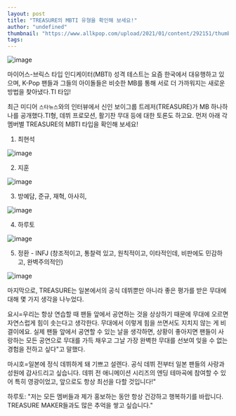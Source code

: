 ```yaml
---
layout: post
title: "TREASURE의 MBTI 유형을 확인해 보세요!"
author: "undefined"
thumbnail: "https://www.allkpop.com/upload/2021/01/content/292151/thumb/1611975063-20210113-treasure-copy.jpg"
tags: 
---
```



![image](https://www.allkpop.com/upload/2021/01/content/292151/1611975063-20210113-treasure-copy.jpg)

마이어스-브릭스 타입 인디케이터(MBTI) 성격 테스트는 요즘 한국에서 대유행하고 있으며, K-Pop 팬들과 그들의 아이돌들은 비슷한 MB를 통해 서로 더 가까워지는 새로운 방법을 찾아냈다.TI 타입!

최근 미디어 `스타뉴스`와의 인터뷰에서 신인 보이그룹 트레저(TREASURE)가 MB 하나하나를 공개했다.TI형, 데뷔 프로모션, 활기찬 무대 등에 대한 토론도 하고요. 먼저 아래 각 멤버별 TREASURE의 MBTI 타입을 확인해 보세요!

1. 최현석

![image](https://www.allkpop.com/upload/2021/01/content/292151/1611975105-edqhdz8voaawvd2.jpeg)

2. 지훈

![image](https://www.allkpop.com/upload/2021/01/content/292151/1611975118-edrbaomvoam0xrd.jpeg)

3. 방예담, 준규, 재혁, 아사히,

![image](https://www.allkpop.com/upload/2021/01/content/292152/1611975155-5.jpeg)

4. 하루토

![image](https://www.allkpop.com/upload/2021/01/content/292159/1611975550-5.jpeg)

5. 정환 - INFJ (창조적이고, 통찰력 있고, 원칙적이고, 이타적인데, 비판에도 민감하고, 완벽주의적인)

![image](https://www.allkpop.com/upload/2021/01/content/292159/1611975590-intro-poster-03.jpg)

마지막으로, TREASURE는 일본에서의 공식 데뷔뿐만 아니라 좋은 평가를 받은 무대에 대해 몇 가지 생각을 나누었다.

요시=우리는 항상 연습할 때 팬들 앞에서 공연하는 것을 상상하기 때문에 무대에 오르면 자연스럽게 힘이 솟는다고 생각한다. 무대에서 이렇게 힘을 쓰면서도 지치지 않는 게 비결이에요. 실제 팬들 앞에서 공연할 수 있는 날을 생각하면, 상황이 좋아지면 팬들이 사랑하는 모든 공연으로 무대를 가득 채우고 그날 가장 완벽한 무대를 선보여 잊을 수 없는 경험을 전하고 싶다"고 말했다.

마시호=일본에 정식 데뷔하게 돼 기쁘고 설렌다. 공식 데뷔 전부터 일본 팬들의 사랑과 성원에 감사드리고 싶습니다. 데뷔 전 애니메이션 시리즈의 엔딩 테마곡에 참여할 수 있어 특히 영광이었고, 앞으로도 항상 최선을 다할 것입니다!"

하루토: "저는 모든 멤버들과 제가 홍보하는 동안 항상 건강하고 행복하기를 바랍니다. TREASURE MAKER들과도 많은 추억을 쌓고 싶습니다."